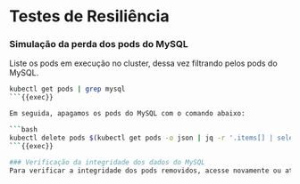 # Testes de Resiliência
### Simulação da perda dos pods do MySQL
Liste os pods em execução no cluster, dessa vez filtrando pelos pods do MySQL.

```bash
kubectl get pods | grep mysql
```{{exec}}

Em seguida, apagamos os pods do MySQL com o comando abaixo:

```bash
kubectl delete pods $(kubectl get pods -o json | jq -r '.items[] | select(.metadata.name | test("mysql-")).metadata.name')
```{{exec}}

### Verificação da integridade dos dados do MySQL
Para verificar a integridade dos pods removidos, acesse novamente ou atualize o site WordPress para verificar o comportamento.
